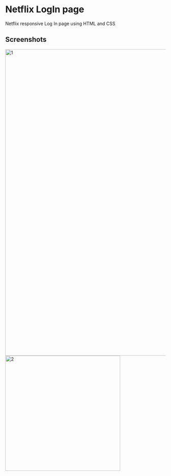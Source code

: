 # Netflix LogIn page
Netflix responsive Log In page using HTML and CSS
## Screenshots
<img width="960" alt="1" src="https://user-images.githubusercontent.com/72983747/100608702-3a9be080-3326-11eb-86e3-fb219055c187.png">
<img width="361" alt="2" src="https://user-images.githubusercontent.com/72983747/100608694-37a0f000-3326-11eb-8140-c7f83f19d132.png">
